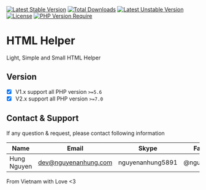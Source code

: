 [![Latest Stable Version](http://poser.pugx.org/nguyenanhung/html-helper/v)](https://packagist.org/packages/nguyenanhung/html-helper) [![Total Downloads](http://poser.pugx.org/nguyenanhung/html-helper/downloads)](https://packagist.org/packages/nguyenanhung/html-helper) [![Latest Unstable Version](http://poser.pugx.org/nguyenanhung/html-helper/v/unstable)](https://packagist.org/packages/nguyenanhung/html-helper) [![License](http://poser.pugx.org/nguyenanhung/html-helper/license)](https://packagist.org/packages/nguyenanhung/html-helper) [![PHP Version Require](http://poser.pugx.org/nguyenanhung/html-helper/require/php)](https://packagist.org/packages/nguyenanhung/html-helper)

# HTML Helper

Light, Simple and Small HTML Helper

## Version

- [x] V1.x support all PHP version `>=5.6`
- [x] V2.x support all PHP version `>=7.0`

## Contact & Support

If any question & request, please contact following information

| Name        | Email                | Skype            | Facebook      |
|-------------|----------------------|------------------|---------------|
| Hung Nguyen | dev@nguyenanhung.com | nguyenanhung5891 | @nguyenanhung |

From Vietnam with Love <3
